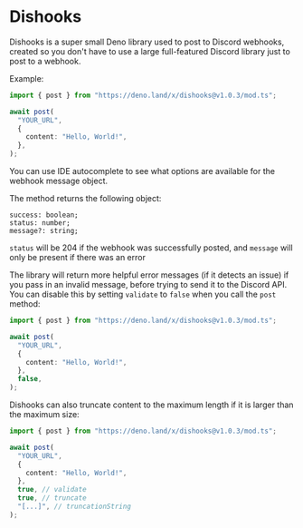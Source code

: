 # Dishooks

Dishooks is a super small Deno library used to post to Discord webhooks, created
so you don't have to use a large full-featured Discord library just to post to a
webhook.

Example:

```ts
import { post } from "https://deno.land/x/dishooks@v1.0.3/mod.ts";

await post(
  "YOUR_URL",
  {
    content: "Hello, World!",
  },
);

```

You can use IDE autocomplete to see what options are available for the webhook
message object.

The method returns the following object:

```
success: boolean;
status: number;
message?: string;
```

`status` will be 204 if the webhook was successfully posted, and `message` will
only be present if there was an error

The library will return more helpful error messages (if it detects an issue) if
you pass in an invalid message, before trying to send it to the Discord API. You
can disable this by setting `validate` to `false` when you call the `post`
method:

```ts
import { post } from "https://deno.land/x/dishooks@v1.0.3/mod.ts";

await post(
  "YOUR_URL",
  {
    content: "Hello, World!",
  },
  false,
);

```

Dishooks can also truncate content to the maximum length if it is larger than
the maximum size:

```ts
import { post } from "https://deno.land/x/dishooks@v1.0.3/mod.ts";

await post(
  "YOUR_URL",
  {
    content: "Hello, World!",
  },
  true, // validate
  true, // truncate
  "[...]", // truncationString
);

```
